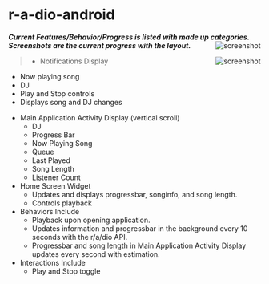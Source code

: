 r-a-dio-android
===============


***Current Features/Behavior/Progress is listed with made up categories. Screenshots are the current progress with the layout.***
<img src="http://i.imgur.com/eKDCCPg.png"
 alt="screenshot" title="Current Look" align="right" />
 
<img src="http://i.imgur.com/tqgS8j6.png"
 alt="screenshot" title="Current Look" align="right" />

> * Notifications Display
  - Now playing song 
  - DJ   
  - Play and Stop controls
  - Displays song and DJ changes
* Main Application Activity Display (vertical scroll)
  - DJ
  - Progress Bar
  - Now Playing Song
  - Queue
  - Last Played
  - Song Length
  - Listener Count
* Home Screen Widget
  - Updates and displays progressbar, songinfo, and song length.
  - Controls playback
* Behaviors Include
  - Playback upon opening application.
  - Updates information and progressbar in the background every 10 seconds with the r/a/dio API.
  - Progressbar and song length in Main Application Activity Display updates every second with estimation.  
* Interactions Include
  - Play and Stop toggle
